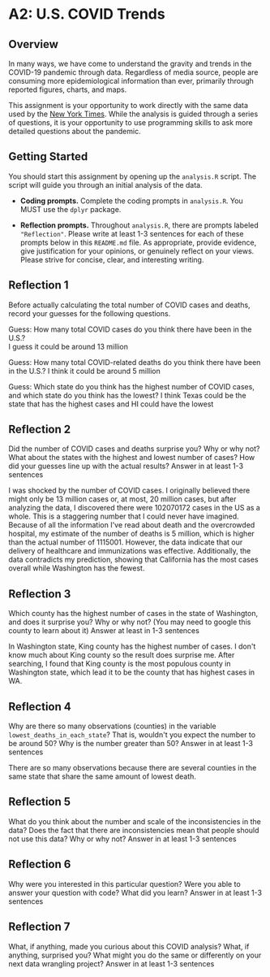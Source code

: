 # A2: U.S. COVID Trends

## Overview
In many ways, we have come to understand the gravity and trends in the COVID-19 pandemic through data. Regardless of media source, people are consuming more epidemiological information than ever, primarily through reported figures, charts, and maps.

This assignment is your opportunity to work directly with the same data used by the [New York Times](https://github.com/nytimes/covid-19-data/). While the analysis is guided through a series of questions, it is your opportunity to use programming skills to ask more detailed questions about the pandemic.

## Getting Started
You should start this assignment by opening up the `analysis.R` script. The script will guide you through an initial analysis of the data.

* **Coding prompts.** Complete the coding prompts in `analysis.R`. You MUST use the `dplyr` package.

* **Reflection prompts.** Throughout `analysis.R`, there are prompts labeled `"Reflection"`. Please write at least 1-3 sentences for each of these prompts below in this `README.md` file. As appropriate, provide evidence, give justification for your opinions, or genuinely reflect on your views. Please strive for concise, clear, and interesting writing.

## Reflection 1
Before actually calculating the total number of COVID cases and deaths, record your guesses for the following questions.

Guess: How many total COVID cases do you think there have been in the U.S.?  
I guess it could be around 13 million

Guess: How many total COVID-related deaths do you think there have been in the U.S.?
I think it could be around 5 million

Guess: Which state do you think has the highest number of COVID cases, and which state do you think has the lowest?
I think Texas could be the state that has the highest cases and HI could have the lowest

## Reflection 2
Did the number of COVID cases and deaths surprise you? Why or why not? What about the states with the highest and lowest number of cases? How did your guesses line up with the actual results? Answer in at least 1-3 sentences

I was shocked by the number of COVID cases. I originally believed there might only be 13 million cases or, at most, 20 million cases, but after analyzing the data, I discovered there were 102070172 cases in the US as a whole. This is a staggering number that I could never have imagined. Because of all the information I've read about death and the overcrowded hospital, my estimate of the number of deaths is 5 million, which is higher than the actual number of 1115001. However, the data indicate that our delivery of healthcare and immunizations was effective. Additionally, the data contradicts my prediction, showing that California has the most cases overall while Washington has the fewest.

## Reflection 3
Which county has the highest number of cases in the state of Washington, and does it surprise you? Why or why not? (You may need to google this county to learn about it) Answer at least in 1-3 sentences

In Washington state, King county has the highest number of cases. I don't know much about King county so the result does surprise me. After searching, I found that King county is the most populous county in Washington state, which lead it to be the county that has highest cases in WA. 

## Reflection 4
Why are there so many observations (counties) in the variable `lowest_deaths_in_each_state`? That is, wouldn't you expect the number to be around 50? Why is the number greater than 50? Answer in at least 1-3 sentences

There are so many observations because there are several counties in the same state that share the same amount of lowest death. 

## Reflection 5
What do you think about the number and scale of the inconsistencies in the data? Does the fact that there are inconsistencies mean that people should not use this data? Why or why not? Answer in at least 1-3 sentences



## Reflection 6
Why were you interested in this particular question? Were you able to answer your question with code? What did you learn? Answer in at least 1-3 sentences

## Reflection 7
What, if anything, made you curious about this COVID analysis? What, if anything, surprised you? What might you do the same or differently on your next data wrangling project? Answer in at least 1-3 sentences
